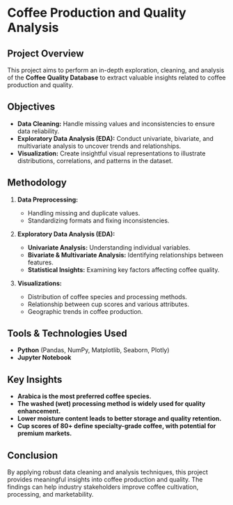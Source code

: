 # Coffee Production and Quality Analysis

## Project Overview
This project aims to perform an in-depth exploration, cleaning, and analysis of the **Coffee Quality Database** to extract valuable insights related to coffee production and quality.

## Objectives
- **Data Cleaning:** Handle missing values and inconsistencies to ensure data reliability.
- **Exploratory Data Analysis (EDA):** Conduct univariate, bivariate, and multivariate analysis to uncover trends and relationships.
- **Visualization:** Create insightful visual representations to illustrate distributions, correlations, and patterns in the dataset.

## Methodology
1. **Data Preprocessing:**
   - Handling missing and duplicate values.
   - Standardizing formats and fixing inconsistencies.

2. **Exploratory Data Analysis (EDA):**
   - **Univariate Analysis:** Understanding individual variables.
   - **Bivariate & Multivariate Analysis:** Identifying relationships between features.
   - **Statistical Insights:** Examining key factors affecting coffee quality.

3. **Visualizations:**
   - Distribution of coffee species and processing methods.
   - Relationship between cup scores and various attributes.
   - Geographic trends in coffee production.

## Tools & Technologies Used
- **Python** (Pandas, NumPy, Matplotlib, Seaborn, Plotly)
- **Jupyter Notebook**

## Key Insights
- **Arabica is the most preferred coffee species.**
- **The washed (wet) processing method is widely used for quality enhancement.**
- **Lower moisture content leads to better storage and quality retention.**
- **Cup scores of 80+ define specialty-grade coffee, with potential for premium markets.**

## Conclusion
By applying robust data cleaning and analysis techniques, this project provides meaningful insights into coffee production and quality. The findings can help industry stakeholders improve coffee cultivation, processing, and marketability.

